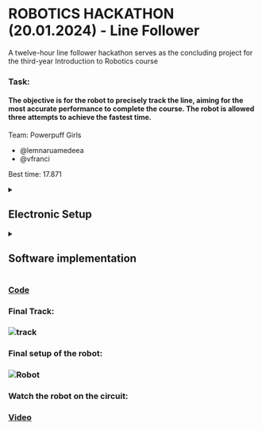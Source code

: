 # ROBOTICS HACKATHON (20.01.2024) - Line Follower
A twelve-hour line follower hackathon serves as the concluding project for the third-year Introduction to Robotics course

### Task:
#### The objective is for the robot to precisely track the line, aiming for the most accurate performance to complete the course. The robot is allowed three attempts to achieve the fastest time.

Team: Powerpuff Girls
- @lemnaruamedeea
- @vfranci

Best time: 17.871

<details>
  <summary>
      <h2>Electronic Setup</h2>
  </summary>
  <br>

  Components:
- Arduino Uno
- Power source: LiPo battery
- Two wheels
- QTR-8A reflectance sensor
- Ball caster
- L293D motor driver
- Two DC motors
- Medium breadboard
- Wires (M - F, M - M), zip-ties, screws as needed

## Project and Design Description
  For the chassis we cut into a foam board after measuring an apropriate distance between the wheels and for the sensor. Zip-ties were employed to fasten the breadboard and battery, while we utilized additional zip-ties to secure the Arduino board and motors in place.

  ### Requirements
Minimum requirements for the project were to have the robot finish the line follower track, including the curved lines. To achieve maximum grade, the course had to be finished in under 20 seconds and, upon starting, the sensor had to be calibrated using automatic motor movement.

### Driver Connection table
![driver](https://github.com/Diana5B/IntroductionToRobotics/assets/115624763/6ff3e419-10f6-4da1-8ee2-fd11d2852a0a)
![dreiverconectoins](https://github.com/Diana5B/IntroductionToRobotics/assets/115624763/6354afb0-ffa4-4bb5-8aad-238afbf29b6a)

### Motors and Sensor Connection scheme
![conections](https://github.com/Diana5B/IntroductionToRobotics/assets/115624763/13678f93-3829-4d93-b855-fa69145b2a28)


  </br>
  </details>


  <details>
  <summary>
      <h2>Software implementation</h2>
  </summary>
  <br>

  The robot calibrated its sensor by moving left and right in order to recognize the black line it had to follow. The movement behaviour was determined by using a proportional-integrative-derivative controller. We started with a simple code provided by our teacher in which we had to alter the kp, ki, and kd values to achieve the desired movement. We started by assigning random values to the proportional constant in order to observe the behaviour. Once the robot was able to take the turns without overshooting, we began updating the kd value to smooth the wobble.

  The final values were:
- kp = 4.3;
- ki = 0.000;
- kd = 23.2;

Afterwards, we implemented the automatic calibration and juggled the tresholds for the error and motor speed values.

  </br>
  </details>

 ### [Code](https://github.com/Diana5B/LineFollower/blob/main/Line.ino)
 
 ### Final Track:
### ![track](https://github.com/Diana5B/IntroductionToRobotics/assets/115624763/174339b1-8565-4157-9866-2e1dbc4f5054)

 ### Final setup of the robot: 
### ![Robot](https://github.com/vfranci/Line-Follower/assets/115077321/08085af5-6bf5-4b55-920f-c0e0b4081a76)

 ### Watch the robot on the circuit:
 ### [Video](https://youtu.be/-rcJyTiLDLg?si=OaZJrGN7fROQkyiY)
